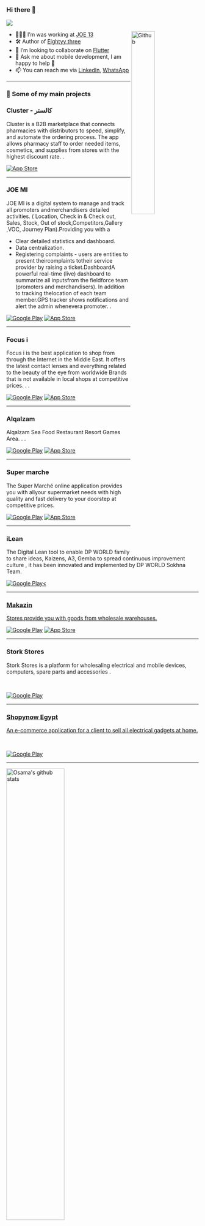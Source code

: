 ### Hi there 👋


![](https://img.shields.io/badge/Mobile-Engineer-purple)

<img width="35%" align="right" alt="Github" src="https://raw.githubusercontent.com/onimur/.github/master/.resources/git-header.svg" />
 
- 👨🏽‍💻 I’m was working at [JOE 13](https://www.joe13th.com/#/)
- 🛠 Author of [Eightyy three](https://www.eightyythree.com/#/)
- 👯 I’m looking to collaborate on [Flutter](https://github.com/flutter/flutter) 
- 💬 Ask me about mobile development, I am happy to help 🤝
- 📫 You can reach me via [LinkedIn](https://www.linkedin.com/in/osama-mohamed-6bb3a51b4/), [WhatsApp](https://wa.me/+201154521228) 
  
  
<hr>
  
### 🚀 Some of my main projects

### Cluster - كالستر

Cluster is a B2B marketplace that connects pharmacies with distributors to speed, simplify, and automate the ordering process.
The app allows pharmacy staff to order needed items, cosmetics, and supplies from stores with
the highest discount rate.
.<br />

<p></a> <a href="https://apps.apple.com/eg/app/cluster-%D9%83%D9%84%D8%A7%D8%B3%D8%AA%D8%B1/id6443855688)" target="_blank"><img alt="App Store" src="https://img.shields.io/badge/Get%20it%20on%20app%20store-black.svg?style=for-the-badge&logo=app-store&logoColor=white" /></a><p>
  
<hr>

### JOE MI

JOE MI is a digital system to manage and track all promoters andmerchandisers detailed activities.
( Location, Check in & Check out, Sales, Stock, Out of stock,Competitors,Gallery ,VOC, Journey Plan).Providing you with a
- Clear detailed statistics and dashboard.
- Data centralization.
- Registering complaints - users are entities to present theircomplaints totheir service provider by raising a ticket.DashboardA powerful real-time (live) dashboard to summarize all inputsfrom the fieldforce team (promoters and merchandisers). In addition to
tracking thelocation of each team member.GPS tracker shows notifications and alert the admin whenevera promoter.
.<br />

<p><a href="https://play.google.com/store/apps/details?id=joe13.promotion" target="_blank"><img alt="Google Play" src="https://img.shields.io/badge/Get%20it%20on%20google%20play-blue.svg?style=for-the-badge&logo=google-play" /></a> <a href="https://testflight.apple.com/join/HFrHffEM" target="_blank"><img alt="App Store" src="https://img.shields.io/badge/Get%20it%20on%20app%20store-black.svg?style=for-the-badge&logo=app-store&logoColor=white" /></a><p>
  
<hr>

### Focus i

Focus i is the best application to shop from through the Internet in the Middle East.
It offers the latest contact lenses and everything related to the beauty of the eye from worldwide
Brands that is not available in local shops at
competitive prices.
.
.<br />

<p><a href="https://play.google.com/store/apps/details?id=com.thinkgeniux.focusi" target="_blank"><img alt="Google Play" src="https://img.shields.io/badge/Get%20it%20on%20google%20play-blue.svg?style=for-the-badge&logo=google-play" /></a> <a href="https://apps.apple.com/eg/app/focusi-%D9%81%D9%88%DA%A9%D8%B3-%D8%A2%D9%8A/id1453887720" target="_blank"><img alt="App Store" src="https://img.shields.io/badge/Get%20it%20on%20app%20store-black.svg?style=for-the-badge&logo=app-store&logoColor=white" /></a><p>
 
<hr>

### Alqalzam

Alqalzam Sea Food Restaurant Resort Games Area.
.
.<br />

<p><a href="https://play.google.com/store/apps/details?id=com.customer.alqalzam&hl=en_US&gl=US" target="_blank"><img alt="Google Play" src="https://img.shields.io/badge/Get%20it%20on%20google%20play-blue.svg?style=for-the-badge&logo=google-play" /></a> <a href="https://apps.apple.com/eg/app/alqalzam-%D8%A7%D9%84%D9%82%D9%84%D8%B2%D9%85/id1590624350" target="_blank"><img alt="App Store" src="https://img.shields.io/badge/Get%20it%20on%20app%20store-black.svg?style=for-the-badge&logo=app-store&logoColor=white" /></a><p>
 
<hr>

### Super marche

The Super Marché online application provides you with allyour supermarket needs with high quality and fast delivery
to your doorstep at competitive prices.
<br />

<p><a href="https://play.google.com/store/apps/details?id=com.joe.supermarche" target="_blank"><img alt="Google Play" src="https://img.shields.io/badge/Get%20it%20on%20google%20play-blue.svg?style=for-the-badge&logo=google-play" /></a> <a href="https://apps.apple.com/app/id1583047576" target="_blank"><img alt="App Store" src="https://img.shields.io/badge/Get%20it%20on%20app%20store-black.svg?style=for-the-badge&logo=app-store&logoColor=white" /></a><p>
 
<hr>

### iLean

The Digital Lean tool to enable DP WORLD family to share ideas, Kaizens, A3, Gemba to spread continuous improvement culture ,
it has been innovated and implemented by DP WORLD Sokhna Team.
<br />

<p><a href="https://play.google.com/store/apps/details?id=com.designfy.dp_world" target="_blank"><img alt="Google Play" src="https://img.shields.io/badge/Get%20it%20on%20google%20play-blue.svg?style=for-the-badge&logo=google-play" /><

<hr>
  
 ### Makazin
Stores provide you with goods from wholesale warehouses.
<br />

<p><a href="https://play.google.com/store/apps/details?id=com.joe.makhazin" target="_blank"><img alt="Google Play" src="https://img.shields.io/badge/Get%20it%20on%20google%20play-blue.svg?style=for-the-badge&logo=google-play" /></a> <a href="https://apps.apple.com/jo/app/makhazin/id1593172200?l=ar" target="_blank"><img alt="App Store" src="https://img.shields.io/badge/Get%20it%20on%20app%20store-black.svg?style=for-the-badge&logo=app-store&logoColor=white" /></a><p>
 
<hr>
  
 ### Stork Stores

Stork Stores is a platform for wholesaling electrical and mobile devices, computers, spare parts and accessories .

<br />

<p><a href="https://play.google.com/store/apps/details?id=com.storksoft.stork_store" target="_blank"><img alt="Google Play" src="https://img.shields.io/badge/Get%20it%20on%20google%20play-blue.svg?style=for-the-badge&logo=google-play" />

<hr>
  
  ### Shopynow Egypt

An e-commerce application for a client to sell all electrical gadgets at home.

<br />

<p><a href="https://play.google.com/store/apps/details?id=com.osamaM.shopynowstore&fbclid=IwAR2mBU3gRw4TKZselq8-o--8K5CasH_lUmvzqefP1qsXCaHAmrRadyVWZLI" target="_blank"><img alt="Google Play" src="https://img.shields.io/badge/Get%20it%20on%20google%20play-blue.svg?style=for-the-badge&logo=google-play" />
  
<hr>
 

 
 

 
<img width="55%" alt="Osama's github stats" src="https://github-readme-stats.vercel.app/api?username=osama450&show_icons=true&hide_border=true&title_color=000000" />


